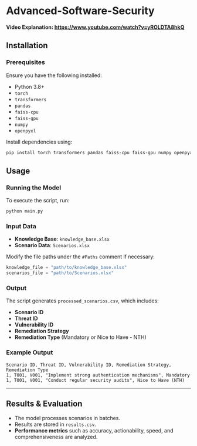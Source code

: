 # Advanced-Software-Security

**Video Explanation: https://www.youtube.com/watch?v=yROLDTA8hkQ**

## Installation
### Prerequisites
Ensure you have the following installed:
- Python 3.8+
- `torch`
- `transformers`
- `pandas`
- `faiss-cpu`
- `faiss-gpu`
- `numpy`
- `openpyxl`

Install dependencies using:
```sh
pip install torch transformers pandas faiss-cpu faiss-gpu numpy openpyxl
```

## Usage
### Running the Model
To execute the script, run:
```sh
python main.py
```

### Input Data
- **Knowledge Base**: `knowledge_base.xlsx`
- **Scenario Data**: `Scenarios.xlsx`

Modify the file paths under the `#Paths` comment if necessary:
```python
knowledge_file = "path/to/knowledge_base.xlsx"
scenarios_file = "path/to/Scenarios.xlsx"
```

### Output
The script generates `processed_scenarios.csv`, which includes:
- **Scenario ID**
- **Threat ID**
- **Vulnerability ID**
- **Remediation Strategy**
- **Remediation Type** (Mandatory or Nice to Have - NTH)

### Example Output
```csv
Scenario ID, Threat ID, Vulnerability ID, Remediation Strategy, Remediation Type
1, T001, V001, "Implement strong authentication mechanisms", Mandatory
1, T001, V001, "Conduct regular security audits", Nice to Have (NTH)
```

---

## Results & Evaluation
- The model processes scenarios in batches.
- Results are stored in `results.csv`.
- **Performance metrics** such as accuracy, actionability, speed, and comprehensiveness are analyzed.


